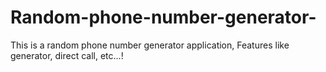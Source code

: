 # Random-phone-number-generator-
This is a random phone number generator application, Features like generator, direct call, etc...!
